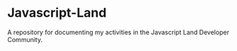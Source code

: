 # Javascript-Land

A repository for documenting my activities in the Javascript Land Developer Community.
